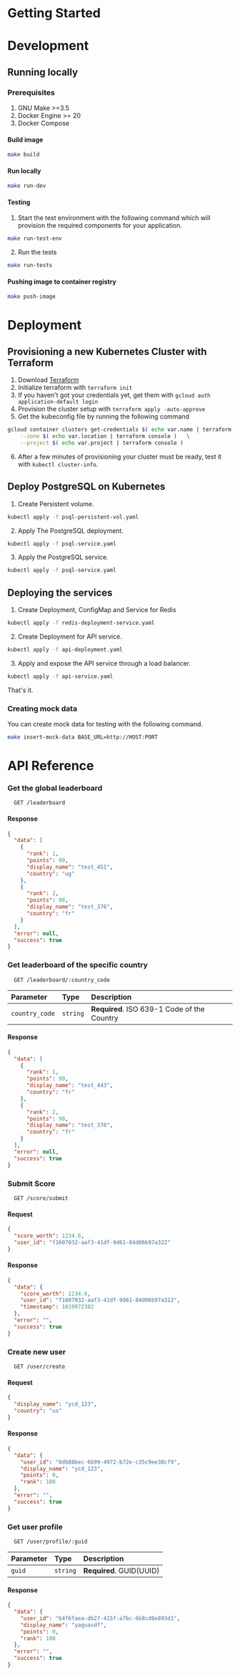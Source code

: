 
# Getting Started


# Development

## Running locally

### Prerequisites

1. GNU Make >=3.5
1. Docker Engine >= 20
1. Docker Compose

#### Build image

```bash
make build
```

#### Run locally 

```bash
make run-dev
```

#### Testing

1. Start the test environment with the following command which will provision the required components for your application.

```bash
make run-test-env
```

2. Run the tests

```bash
make run-tests
```

#### Pushing image to container registry

```bash
make push-image
```

# Deployment

## Provisioning a new Kubernetes Cluster with Terraform 

1. Download [Terraform](https://www.terraform.io/downloads.html)
1. Initialize terraform with `terraform init`
1. If you haven't got your credentials yet, get them with `gcloud auth application-default login`
1. Provision the cluster setup with `terraform apply -auto-approve`
1. Get the kubeconfig file by running the following command 

```bash
gcloud container clusters get-credentials $( echo var.name | terraform console ) \
    --zone $( echo var.location | terraform console )   \
    --project $( echo var.project | terraform console )
``` 


6. After a few minutes of provisioning your cluster must be ready, test it with `kubectl cluster-info`.

## Deploy PostgreSQL on Kubernetes

1. Create Persistent volume. 

```bash
kubectl apply -f psql-persistent-vol.yaml
```

2. Apply The PostgreSQL deployment.

```bash
kubectl apply -f psql-service.yaml
```

3. Apply the PostgreSQL service. 

```bash
kubectl apply -f psql-service.yaml
```

## Deploying the services

1. Create Deployment, ConfigMap and Service for Redis

```bash
kubectl apply -f redis-deployment-service.yaml
```

2. Create Deployment for API service.

```bash
kubectl apply -f api-deployment.yaml
```

3. Apply and expose the API service through a load balancer.

```bash
kubectl apply -f api-service.yaml
```

That's it.

### Creating mock data

You can create mock data for testing with the following command.

```bash
make insert-mock-data BASE_URL=http://HOST:PORT
``` 

# API Reference

### Get the global leaderboard

```http
  GET /leaderboard
```


#### Response 

```json
{
  "data": [
    {
      "rank": 1,
      "points": 99,
      "display_name": "test_451",
      "country": "ug"
    },
    {
      "rank": 2,
      "points": 98,
      "display_name": "test_376",
      "country": "fr"
    }
  ],
  "error": null,
  "success": true
}
```


### Get leaderboard of the specific country

```http
  GET /leaderboard/:country_code
```

| Parameter | Type     | Description                       |
| :-------- | :------- | :-------------------------------- |
| `country_code`      | `string` | **Required**. ISO 639-1 Code of the Country |

#### Response

```json
{
  "data": [
    {
      "rank": 1,
      "points": 99,
      "display_name": "test_443",
      "country": "fr"
    },
    {
      "rank": 2,
      "points": 98,
      "display_name": "test_376",
      "country": "fr"
    }
  ],
  "error": null,
  "success": true
}
```

### Submit Score

```http
  GET /score/submit
```

#### Request 

```json
{
  "score_worth": 1234.6,
  "user_id": "f1607032-aaf3-41df-9d61-84d06b97a322"
}
```

#### Response

```json
{
  "data": {
    "score_worth": 1234.6,
    "user_id": "f1607032-aaf3-41df-9d61-84d06b97a322",
    "timestamp": 1619972382
  },
  "error": "",
  "success": true
}
```

### Create new user

```http
  GET /user/create
```


#### Request

```json
{
  "display_name": "ycd_123",
  "country": "us"
}
```

#### Response

```json
{
  "data": {
    "user_id": "0db88bec-6b99-4972-b72e-c35c9ee38cf9",
    "display_name": "ycd_123",
    "points": 0,
    "rank": 100
  },
  "error": "",
  "success": true
}
```


### Get user profile

```http
  GET /user/profile/:guid
```

| Parameter | Type     | Description                       |
| :-------- | :------- | :-------------------------------- |
| `guid`      | `string` | **Required**. GUID(UUID) |

#### Response

```json
{
  "data": {
    "user_id": "64f6faea-db27-415f-a7bc-6b8cd8e893d1",
    "display_name": "yaguasdf",
    "points": 0,
    "rank": 100
  },
  "error": "",
  "success": true
}
```
